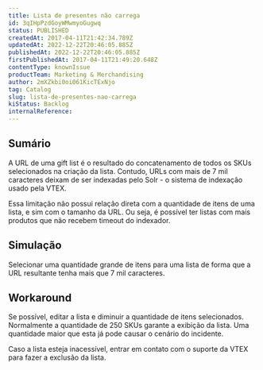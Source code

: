 ```yaml
---
title: Lista de presentes não carrega
id: 3qIHpPzdGoyWMwmyoGugwq
status: PUBLISHED
createdAt: 2017-04-11T21:42:34.789Z
updatedAt: 2022-12-22T20:46:05.885Z
publishedAt: 2022-12-22T20:46:05.885Z
firstPublishedAt: 2017-04-11T21:49:20.648Z
contentType: knownIssue
productTeam: Marketing & Merchandising
author: 2mXZkbi0oi061KicTExNjo
tag: Catalog
slug: lista-de-presentes-nao-carrega
kiStatus: Backlog
internalReference: 
---
```


## Sumário

A URL de uma gift list é o resultado do concatenamento de todos os SKUs selecionados na criação da lista. Contudo, URLs com mais de 7 mil caracteres deixam de ser indexadas pelo Solr - o sistema de indexação usado pela VTEX.

Essa limitação não possui relação direta com a quantidade de itens de uma lista, e sim com o tamanho da URL. Ou seja, é possível ter listas com mais produtos que não recebem timeout do indexador.

## Simulação

Selecionar uma quantidade grande de itens para uma lista de forma que a URL resultante tenha mais que 7 mil caracteres.

## Workaround

Se possível, editar a lista e diminuir a quantidade de itens selecionados. Normalmente a quantidade de 250 SKUs garante a exibição da lista. Uma quantidade maior que esta já pode causar o cenário do incidente.

Caso a lista esteja inacessível, entrar em contato com o suporte da VTEX para fazer a exclusão da lista.


